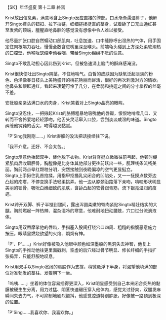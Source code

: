 【SK】年华盛夏 第十二章 終焉
<p>Krist放出信息素，满意地含上Singto反应直接的胯部。口水渐渐濡湿裤子，他解开Singto裤头的钮扣、拉下拉链，细细搓揉挺直的茎身，试着舔了口充血通红甚至发紫的顶端，膻腥直呛鼻腔的感觉没有想像中令人难以接受。</p>

<p>他尽量扩张口腔自然蠕动口部肌肉，吐息加速、口中缝隙呼出湿热的气体，用手固定住肉根竭力吞吐，慢慢全数含进嘴里深至喉头。前端龟头碰到上方深处柔软潮热的口腔壁，他喉咙瑟缩牵动吞咽，带给Singto绵绵不觉的快意。</p>

<p>Singto不敢乱动担心因此伤到Krist，但被急速涌上脑门的酥麻感淹没。</p>

<p>Krist很快便吐出Singto阴茎，不住地喘气。白皙的皮肤因为缺氧泛起淡淡的粉色、色泽像春日枝头上美艳盛开的桃花艳丽而鲜活，很好的再次刺激对方的情欲。他鼻头和眼眶通红，看起来凄楚可怜了几分，在柔弱和挑逗之间的分寸拿捏的丝毫不差。</p>

<p>安抚般亲亲沾满口水的肉身，Krist笑着对上Singto晶亮的眼眸。</p>

<p>Singto没忍住，一把揪起Krist的胳膊粗暴地吸吮他的唇瓣，恨恨地啃噬几口、又转而不舍怜爱地轻轻舔吻，他舌头灵活窜入口腔，尝到淡淡咸湿的味道。Singto纠缠他钝钝的舌尖，吻得越发黏腻。</p>

<p>「P'Sing我刚刚……」Krist害臊的没法把话接续往下说。</p>

<p>「我不介意。还好、不会太苦。」</p>

<p>Singto示意他抬起双手，替他脱下衣物。Krist背脊挺立微微往前弓起，他顿时绷紧肌肉后收肩胛骨，胸膛像是比身体其他部分更往前跃出一些，肌理线条流畅美丽。胸前两点晕红颗粒分明，突然接触到夜晚偏凉的空气更显挺立。<br />
Singto上手揪住乳首掐揉，用指甲抠搔乳尖闭合的凹陷处，又一一抚摸点数旁边凸起的疙瘩，不停变换手法轻柔挑弄。他一边从脖颈沿路落下亲吻，啃咬形状明显美丽的锁骨，吸吮白嫩细致的肌肤，含舔凸起的软骨跟青筋，流下银亮湿润的痕迹。</p>

<p>Krist跨开双脚、裤子半褪到腿间，露出浑圆柔嫩的臀肉紧贴Singto精壮结实的大腿。胸前燃起一阵热辣、混杂湿冷的寒意，他难耐地扭动腰肢，穴口过分流淌液体。</p>

<p>Singto用双唇摩挲他的唇齿，手指塞入股间打绕穴口四周、粗糙的指腹恶意施力按压，眼睛里燃烧欲望的火焰、炯炯有神。</p>

<p>「P'、P'……」Krist好像被吸入他眼中颜色如深墨般的黑洞失去神智，他复上Singto的手推动他往更里面戳刺，空虚的后穴经过骨节明显、修长纤细的手指扩张捣弄，只能舒服地叹息。</p>

<p>Krist用双手以Singto宽阔的肩膀作为支撑，稍微悬浮下半身，将渴望他填满的部位对准勃发的茎柱、发狠朝下一坐。</p>

<p>「呜咦……」坐着的体位容易插得更深入，Krist明显感受到自己本来闭合炙热的黏膜被硬生生分离，用力过猛、阴茎快速碾压穿入他体内，感觉太过舒爽，双腿发麻瞬间失去力气，不可抑制地剧烈颤抖，他感觉腔道特别肿胀，好像被一路顶到极深的位置。</p>

<p>「P'Sing……我喜欢你、我喜欢你。」</p>
